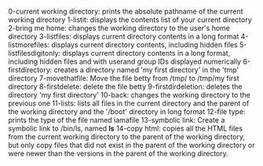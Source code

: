0-current working directory: prints the absolute pathname of the current working directory
1-listit: displays the contents list of your current directory
2-bring me home: changes the working directory to the user's home directory
3-listfiles: displays current directory contents in a long format
4-listmorefiles: displays current directory contents, including hidden files
5-listfilesdigitonly: displays current directory contents in a long format, including hidden files and with userand group IDs displayed numerically
6-firstdirectory: creates a directory named 'my first directory' in the 'tmp' directory
7-movethatfile: Move the file betty from /tmp/ to /tmp/my first directory
8-firstdelete: delete the file betty
9-firstdirdeletion: deletes the directory 'my first directory'
10-back: changes the working directory to the previous one
11-lists: lists all files in the current directory and the parent of the working directory and the '/boot' directory in long format
12-file type: prints the type of the file named iamafile
13-symbolic link: Create a symbolic link to /bin/ls, named __ls__
14-copy html: copies all the HTML files from the current working directory to the parent of the working directory, but only copy files that did not exist in the parent of the working directory or were newer than the versions in the parent of the working directory.
